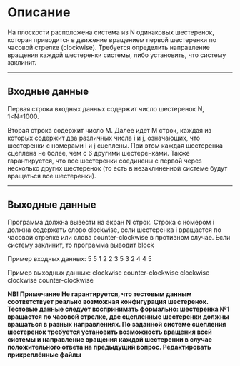 # Описание

На плоскости расположена система из N одинаковых шестеренок, которая приводится в движение вращением первой шестеренки по часовой стрелке (clockwise). Требуется определить направление вращения каждой шестеренки системы, либо установить, что систему заклинит.
***
## Входные данные
Первая строка входных данных содержит число шестеренок N, 1<N≤1000.

Вторая строка содержит число M. Далее идет M строк, каждая из которых содержит два различных числа i и j, означающих, что шестеренки с номерами i и j сцеплены. При этом каждая шестеренка сцеплена не более, чем с 6 другими шестеренками. Также гарантируется, что все шестеренки соединены с первой через несколько других шестеренок (то есть в незаклиненной системе будут вращаться все шестеренки).
***
## Выходные данные
Программа должна вывести на экран N строк. Строка с номером i должна содержать слово clockwise, если шестеренка i вращается по часовой стрелке или слова counter-clockwise в противном случае. Если систему заклинит, то программа выводит block

Пример входных данных:
5
5
1 2
2 3
5 3
2 4
4 5

Пример выходных данных:
clockwise
counter-clockwise
clockwise
clockwise
counter-clockwise

__NB! Примечание
Не гарантируется, что тестовым данным соответствует реально возможная конфигурация шестеренок. Тестовые данные следует воспринимать формально: шестеренка №1 вращается по часовой стрелке, две сцепленные шестеренки должны вращаться в разных направлениях. По заданной системе сцепления шестеренок требуется установить возможность вращения всей системы и направление вращения каждой шестеренки в случае положительного ответа на предыдущий вопрос.
Редактировать прикреплённые файлы__
